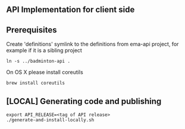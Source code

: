 API Implementation for client side
---

Prerequisites
---

Create 'definitions' symlink to the definitions from ema-api project, for example
if it is a sibling project 

    ln -s ../badminton-api .

On OS X please install coreutils

    brew install coreutils




[LOCAL] Generating code and publishing
---
    
    export API_RELEASE=<tag of API release> 
    ./generate-and-install-locally.sh
   







    
